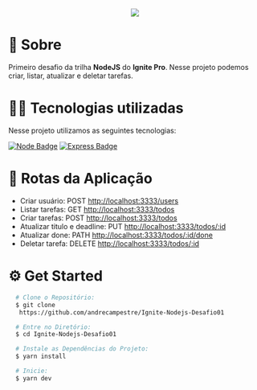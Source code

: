 <h1 align="center">
  <img src="https://ik.imagekit.io/ij3myhonv21/31S0Ht7jUyL_3LcU09hEQ.png">
</h1>

# 📖 Sobre

Primeiro desafio da trilha **NodeJS** do **Ignite Pro**. Nesse projeto podemos criar, listar, atualizar e deletar tarefas.

# 👨‍💻 Tecnologias utilizadas

Nesse projeto utilizamos as seguintes tecnologias:

[![Node Badge](https://img.shields.io/badge/Node.js-43853D?style=for-the-badge&logo=node.js&logoColor=white&link=https://nodejs.org/en/)](https://nodejs.org/en/)
[![Express Badge](https://img.shields.io/badge/Express.js-000000?style=for-the-badge&logo=express&logoColor=white&link=https://expressjs.com/pt-br/)](https://expressjs.com/pt-br/)


# 🔀 Rotas da Aplicação

- Criar usuário: POST <http://localhost:3333/users>
- Listar tarefas: GET <http://localhost:3333/todos>
- Criar tarefas: POST <http://localhost:3333/todos>
- Atualizar titulo e deadline: PUT <http://localhost:3333/todos/:id>
- Atualizar done: PATH <http://localhost:3333/todos/:id/done>
- Deletar tarefa: DELETE <http://localhost:3333/todos/:id>

# ⚙️ Get Started

```bash
  # Clone o Repositório:
  $ git clone
   https://github.com/andrecampestre/Ignite-Nodejs-Desafio01

  # Entre no Diretório:
  $ cd Ignite-Nodejs-Desafio01

  # Instale as Dependências do Projeto:
  $ yarn install

  # Inicie:
  $ yarn dev
```
